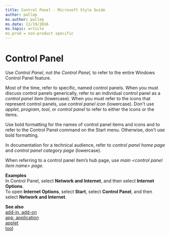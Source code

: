 ```yaml
---
title: Control Panel - Microsoft Style Guide
author: pallep
ms.author: pallep
ms.date: 11/19/2016
ms.topic: article
ms.prod = non-product specific
---
```


# Control Panel

Use *Control Panel*, not *the Control Panel,* to refer to the entire Windows Control Panel feature. 

Most of the time, refer to specific, named control panels. When you must discuss control panels generically, refer to an individual control panel as a *control panel item* (lowercase). When you must refer to the icons that represent control panels, use *control panel icon* (lowercase). Don't use *applet*, *program*, *tool*, or *control panel* to refer to either the icons or the items. 

Use bold formatting for the names of control panel items and icons and to refer to the Control Panel command on the Start menu. Otherwise, don't use bold formatting. 

In documentation for a technical audience, refer to *control panel home page* and *control panel category page* (lowercase).

When referring to a control panel item’s hub page, use *main \<control panel item name\> page*.

**Examples**  
In Control Panel, select **Network and Internet**, and then select **Internet Options**.  
To open **Internet Options**, select **Start**, select **Control Panel**, and then select **Network and Internet**. 

**See also**  
[add-in, add-on](/style-guide/a-z-word-list-term-collections/a/add-in-add-on)  
[app](/style-guide/a-z-word-list-term-collections/a/app-application)[, application](/style-guide/a-z-word-list-term-collections/a/app-application)  
[applet](/style-guide/a-z-word-list-term-collections/a/applet)  
[tool](/style-guide/a-z-word-list-term-collections/t/tool)
